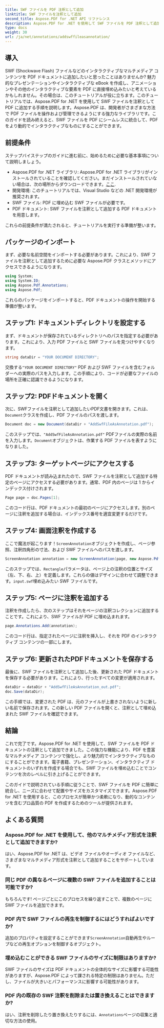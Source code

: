 ```yaml
---
title: SWF ファイルを PDF 注釈として追加
linktitle: SWF ファイルを注釈として追加
second_title: Aspose.PDF for .NET API リファレンス
description: Aspose.PDF for .NET を使用して SWF ファイルを PDF 注釈として追加する方法を学びます。この詳細なチュートリアルを通じて、インタラクティブなマルチメディア コンテンツで PDF を強化します。
type: docs
weight: 30
url: /ja/net/annotations/addswffileasannotation/
---
```

## 導入

SWF (Shockwave Flash) ファイルなどのインタラクティブなマルチメディア コンテンツを PDF ドキュメントに追加したいと思ったことはありませんか? 魅力的なプレゼンテーションやインタラクティブな eBook を作成し、アニメーションやその他のインタラクティブな要素を PDF に直接埋め込みたいと考えているかもしれません。その場合は、このチュートリアルが役に立ちます。このチュートリアルでは、Aspose.PDF for .NET を使用して SWF ファイルを注釈として PDF に追加する手順を説明します。Aspose.PDF は、開発者がさまざまな方法で PDF ファイルを操作および管理できるようにする強力なライブラリです。このガイドを読み終えると、SWF ファイルを PDF にシームレスに統合して、PDF をより動的でインタラクティブなものにすることができます。

## 前提条件

ステップバイステップのガイドに進む前に、始めるために必要な基本事項について説明しましょう。

- Aspose.PDF for .NET ライブラリ: Aspose.PDF for .NET ライブラリがインストールされていることを確認してください。まだインストールされていない場合は、次の場所からダウンロードできます。[ここ](https://releases.aspose.com/pdf/net/).
- 開発環境: このチュートリアルでは、Visual Studio などの .NET 開発環境が推奨されます。
- SWF ファイル: PDF に埋め込む SWF ファイルが必要です。
- PDF ドキュメント: SWF ファイルを注釈として追加する PDF ドキュメントを用意します。

これらの前提条件が満たされると、チュートリアルを実行する準備が整います。

## パッケージのインポート

まず、必要な名前空間をインポートする必要があります。これにより、SWF ファイルを注釈として追加するために必要な Aspose.PDF クラスとメソッドにアクセスできるようになります。

```csharp
using System;
using System.IO;
using Aspose.Pdf.Annotations;
using Aspose.Pdf;
```

これらのパッケージをインポートすると、PDF ドキュメントの操作を開始する準備が整います。

## ステップ1: ドキュメントディレクトリを設定する

まず、ドキュメントが保存されているディレクトリへのパスを指定する必要があります。これにより、入力 PDF ファイルと SWF ファイルを見つけやすくなります。

```csharp
string dataDir = "YOUR DOCUMENT DIRECTORY";
```

交換する`"YOUR DOCUMENT DIRECTORY"` PDF および SWF ファイルを含むフォルダーへの実際のパスを入力します。この手順により、コードが必要なファイルの場所を正確に認識できるようになります。

## ステップ2: PDFドキュメントを開く

次に、SWFファイルを注釈として追加したいPDF文書を開きます。これは、`Document`クラスを作成し、PDF ファイルのパスを渡します。

```csharp
Document doc = new Document(dataDir + "AddSwfFileAsAnnotation.pdf");
```

このステップでは、`"AddSwfFileAsAnnotation.pdf"` PDFファイルの実際の名前を入力します。`Document`オブジェクトは、作業する PDF ファイルを表すようになりました。

## ステップ3: ターゲットページにアクセスする

PDF ドキュメントが読み込まれたので、SWF ファイルを注釈として追加する特定のページにアクセスする必要があります。通常、PDF 内のページは 1 からインデックス付けされます。

```csharp
Page page = doc.Pages[1];
```

このコード行は、PDF ドキュメントの最初のページにアクセスします。別のページに注釈を追加する場合は、インデックス番号を適宜変更するだけです。

## ステップ4: 画面注釈を作成する

ここで魔法が起こります！`ScreenAnnotation`オブジェクトを作成し、ページ参照、注釈四角形の寸法、および SWF ファイルへのパスを渡します。

```csharp
ScreenAnnotation annotation = new ScreenAnnotation(page, new Aspose.Pdf.Rectangle(0, 400, 600, 700), dataDir + "input.swf");
```

このステップでは、`Rectangle`パラメータは、ページ上の注釈の位置とサイズ（左、下、右、上）を定義します。これらの値はデザインに合わせて調整できます。`input.swf`埋め込みたい SWF ファイルです。

## ステップ5: ページに注釈を追加する

注釈を作成したら、次のステップはそれをページの注釈コレクションに追加することです。これにより、SWF ファイルが PDF に埋め込まれます。

```csharp
page.Annotations.Add(annotation);
```

このコード行は、指定されたページに注釈を挿入し、それを PDF のインタラクティブ コンテンツの一部にします。

## ステップ6: 更新されたPDFドキュメントを保存する

最後に、SWF ファイルを注釈として追加した後、更新された PDF ドキュメントを保存する必要があります。これにより、行ったすべての変更が適用されます。

```csharp
dataDir = dataDir + "AddSwfFileAsAnnotation_out.pdf";
doc.Save(dataDir);
```

この手順では、変更された PDF は、元のファイルが上書きされないように新しい名前で保存されます。この新しい PDF ファイルを開くと、注釈として埋め込まれた SWF ファイルを確認できます。

## 結論

これで完了です。Aspose.PDF for .NET を使用して、SWF ファイルを PDF ドキュメントの注釈として追加できました。この強力な機能により、PDF を豊富なマルチメディア コンテンツで強化し、より魅力的でインタラクティブなものにすることができます。電子書籍、プレゼンテーション、インタラクティブ ドキュメントのいずれを作成する場合でも、SWF ファイルを埋め込むことでコンテンツを次のレベルに引き上げることができます。

このガイドで説明されている手順に従うことで、SWF ファイルを PDF に簡単に統合し、ニーズに合わせて配置やサイズをカスタマイズできます。Aspose.PDF for .NET を使用すると、このプロセスが簡単かつ柔軟になり、動的なコンテンツを含むプロ品質の PDF を作成するためのツールが提供されます。

## よくある質問

### Aspose.PDF for .NET を使用して、他のマルチメディア形式を注釈として追加できますか?
はい、Aspose.PDF for .NET は、ビデオ ファイルやオーディオ ファイルなど、さまざまなマルチメディア形式を注釈として追加することをサポートしています。

### 同じ PDF の異なるページに複数の SWF ファイルを追加することは可能ですか?
もちろんです! ページごとにこのプロセスを繰り返すことで、複数のページに SWF ファイルを追加できます。

### PDF 内で SWF ファイルの再生を制御するにはどうすればよいですか?
追加のプロパティを設定することができます`ScreenAnnotation`自動再生やループなどの再生オプションを制御するオブジェクト。

### 埋め込むことができる SWF ファイルのサイズに制限はありますか?
SWF ファイルのサイズは PDF ドキュメントの全体的なサイズに影響する可能性がありますが、Aspose.PDF によって課される特定の制限はありません。ただし、ファイルが大きいとパフォーマンスに影響する可能性があります。

### PDF 内の既存の SWF 注釈を削除または置き換えることはできますか?
はい、注釈を削除したり置き換えたりするには、`Annotations`ページの収集と適切な方法の使用。